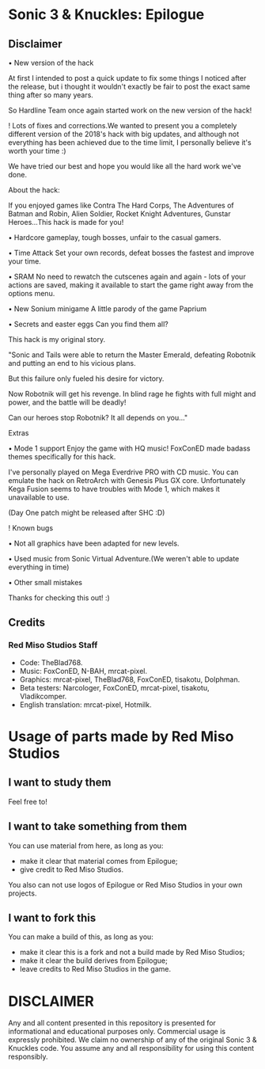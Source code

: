 # Sonic 3 & Knuckles: Epilogue

## Disclaimer

• New version of the hack

At first I intended to post a quick update to fix some things I noticed after the release, but i thought it wouldn't exactly be fair to post the exact same thing after so many years.

So Hardline Team once again started work on the new version of the hack!

! Lots of fixes and corrections.We wanted to present you a completely different version of the 2018's hack with big updates, and although not everything has been achieved due to the time limit, I personally believe it's worth your time :)

We have tried our best and hope you would like all the hard work we've done.

About the hack:

If you enjoyed games like Contra The Hard Corps, The Adventures of Batman and Robin, Alien Soldier, Rocket Knight Adventures, Gunstar Heroes...This hack is made for you!

• Hardcore gameplay, tough bosses, unfair to the casual gamers.

• Time Attack Set your own records, defeat bosses the fastest and improve your time.

• SRAM No need to rewatch the cutscenes again and again - lots of your actions are saved, making it available to start the game right away from the options menu.

• New Sonium minigame A little parody of the game Paprium

• Secrets and easter eggs Can you find them all?

This hack is my original story.

"Sonic and Tails were able to return the Master Emerald, defeating Robotnik and putting an end to his vicious plans.

But this failure only fueled his desire for victory.

Now Robotnik will get his revenge. In blind rage he fights with full might and power, and the battle will be deadly!

Can our heroes stop Robotnik? It all depends on you..."

Extras

• Mode 1 support Enjoy the game with HQ music! FoxConED made badass themes specifically for this hack.

I've personally played on Mega Everdrive PRO with CD music. You can emulate the hack on RetroArch with Genesis Plus GX core. Unfortunately Kega Fusion seems to have troubles with Mode 1, which makes it unavailable to use.

(Day One patch might be released after SHC :D)

! Known bugs

• Not all graphics have been adapted for new levels.

• Used music from Sonic Virtual Adventure.(We weren't able to update everything in time)

• Other small mistakes

Thanks for checking this out! :)


## Credits

### Red Miso Studios Staff

- Code: TheBlad768.
- Music: FoxConED, N-BAH, mrcat-pixel.
- Graphics: mrcat-pixel, TheBlad768, FoxConED, tisakotu, Dolphman.
- Beta testers: Narcologer, FoxConED, mrcat-pixel, tisakotu, Vladikcomper.
- English translation: mrcat-pixel, Hotmilk.


# Usage of parts made by Red Miso Studios

## I want to study them

Feel free to!

## I want to take something from them

You can use material from here, as long as you:
- make it clear that material comes from Epilogue; 
- give credit to Red Miso Studios.

You also can not use logos of Epilogue or Red Miso Studios in your own projects.

## I want to fork this

You can make a build of this, as long as you:
- make it clear this is a fork and not a build made by Red Miso Studios;
- make it clear the build derives from Epilogue;
- leave credits to Red Miso Studios in the game.

# DISCLAIMER

Any and all content presented in this repository is presented for informational and educational purposes only. Commercial usage is expressly prohibited. We claim no ownership of any of the original Sonic 3 & Knuckles code. You assume any and all responsibility for using this content responsibly.

